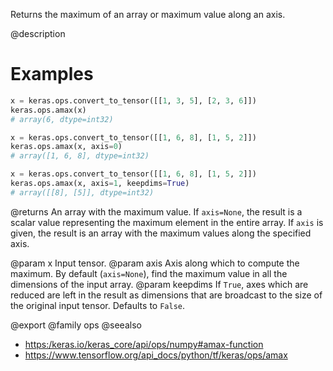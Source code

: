 Returns the maximum of an array or maximum value along an axis.

@description

# Examples
```python
x = keras.ops.convert_to_tensor([[1, 3, 5], [2, 3, 6]])
keras.ops.amax(x)
# array(6, dtype=int32)
```

```python
x = keras.ops.convert_to_tensor([[1, 6, 8], [1, 5, 2]])
keras.ops.amax(x, axis=0)
# array([1, 6, 8], dtype=int32)
```

```python
x = keras.ops.convert_to_tensor([[1, 6, 8], [1, 5, 2]])
keras.ops.amax(x, axis=1, keepdims=True)
# array([[8], [5]], dtype=int32)
```

@returns
An array with the maximum value. If `axis=None`, the result is a scalar
value representing the maximum element in the entire array. If `axis` is
given, the result is an array with the maximum values along
the specified axis.

@param x Input tensor.
@param axis Axis along which to compute the maximum.
    By default (`axis=None`), find the maximum value in all the
    dimensions of the input array.
@param keepdims If `True`, axes which are reduced are left in the result as
    dimensions that are broadcast to the size of the original
    input tensor. Defaults to `False`.

@export
@family ops
@seealso
+ <https:/keras.io/keras_core/api/ops/numpy#amax-function>
+ <https://www.tensorflow.org/api_docs/python/tf/keras/ops/amax>

